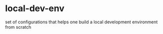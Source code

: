 # local-dev-env
set of configurations that helps one build a local development environment from scratch  
